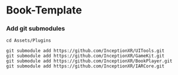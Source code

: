 # Book-Template


### Add git submodules
`cd Assets/Plugins`

```
git submodule add https://github.com/InceptionXR/UITools.git
git submodule add https://github.com/InceptionXR/GameKit.git
git submodule add https://github.com/InceptionXR/BookPlayer.git
git submodule add https://github.com/InceptionXR/IARCore.git
```
